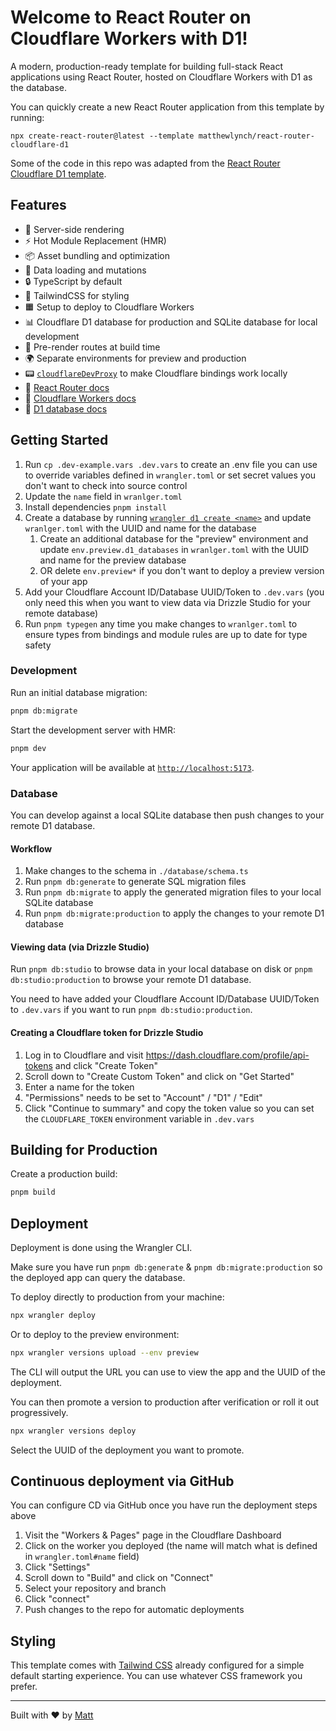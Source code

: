 # Welcome to React Router on Cloudflare Workers with D1!

A modern, production-ready template for building full-stack React applications using React Router, hosted on Cloudflare Workers with D1 as the database.

You can quickly create a new React Router application from this template by running:

```
npx create-react-router@latest --template matthewlynch/react-router-cloudflare-d1
```

Some of the code in this repo was adapted from the [React Router Cloudflare D1 template](https://github.com/remix-run/react-router-templates/tree/main/cloudflare-d1).

## Features

- 🚀 Server-side rendering
- ⚡️ Hot Module Replacement (HMR)
- 📦 Asset bundling and optimization
- 🔄 Data loading and mutations
- 🔒 TypeScript by default
- 🎉 TailwindCSS for styling
- 🟧️ Setup to deploy to Cloudflare Workers
- 📊 Cloudflare D1 database for production and SQLite database for local development
- 📜 Pre-render routes at build time
- 🌍 Separate environments for preview and production
- 📟 [`cloudflareDevProxy`](https://github.com/remix-run/remix/blob/main/packages/remix-dev/vite/cloudflare-proxy-plugin.ts) to make Cloudflare bindings work locally
- 📖 [React Router docs](https://reactrouter.com/)
- 📖 [Cloudflare Workers docs](https://developers.cloudflare.com/workers/)
- 📖 [D1 database docs](https://developers.cloudflare.com/d1/)

## Getting Started

1. Run `cp .dev-example.vars .dev.vars` to create an .env file you can use to override variables defined in `wrangler.toml` or set secret values you don't want to check into source control
2. Update the `name` field in `wranlger.toml`
3. Install dependencies `pnpm install`
4. Create a database by running [`wrangler d1 create <name>`](https://developers.cloudflare.com/d1/wrangler-commands/#d1-create) and update `wranlger.toml` with the UUID and name for the database
   1. Create an additional database for the "preview" environment and update `env.preview.d1_databases` in `wranlger.toml` with the UUID and name for the preview database
   2. OR delete `env.preview*` if you don't want to deploy a preview version of your app
5. Add your Cloudflare Account ID/Database UUID/Token to `.dev.vars` (you only need this when you want to view data via Drizzle Studio for your remote database)
6. Run `pnpm typegen` any time you make changes to `wranlger.toml` to ensure types from bindings and module rules are up to date for type safety

### Development

Run an initial database migration:

```bash
pnpm db:migrate
```

Start the development server with HMR:

```bash
pnpm dev
```

Your application will be available at [`http://localhost:5173`](http://localhost:5173).

### Database

You can develop against a local SQLite database then push changes to your remote D1 database.

#### Workflow

1. Make changes to the schema in `./database/schema.ts`
2. Run `pnpm db:generate` to generate SQL migration files
3. Run `pnpm db:migrate` to apply the generated migration files to your local SQLite database
4. Run `pnpm db:migrate:production` to apply the changes to your remote D1 database

#### Viewing data (via Drizzle Studio)

Run `pnpm db:studio` to browse data in your local database on disk or `pnpm db:studio:production` to browse your remote D1 database.

You need to have added your Cloudflare Account ID/Database UUID/Token to `.dev.vars` if you want to run `pnpm db:studio:production`.

#### Creating a Cloudflare token for Drizzle Studio

1. Log in to Cloudflare and visit https://dash.cloudflare.com/profile/api-tokens and click "Create Token"
2. Scroll down to "Create Custom Token" and click on "Get Started"
3. Enter a name for the token
4. "Permissions" needs to be set to "Account" / "D1" / "Edit"
5. Click "Continue to summary" and copy the token value so you can set the `CLOUDFLARE_TOKEN` environment variable in `.dev.vars`

## Building for Production

Create a production build:

```bash
pnpm build
```

## Deployment

Deployment is done using the Wrangler CLI.

Make sure you have run `pnpm db:generate` & `pnpm db:migrate:production` so the deployed app can query the database.

To deploy directly to production from your machine:

```sh
npx wrangler deploy
```

Or to deploy to the preview environment:

```sh
npx wrangler versions upload --env preview
```

The CLI will output the URL you can use to view the app and the UUID of the deployment.

You can then promote a version to production after verification or roll it out progressively.

```sh
npx wrangler versions deploy
```

Select the UUID of the deployment you want to promote.

## Continuous deployment via GitHub

You can configure CD via GitHub once you have run the deployment steps above

1. Visit the "Workers & Pages" page in the Cloudflare Dashboard
2. Click on the worker you deployed (the name will match what is defined in `wrangler.toml#name` field)
3. Click "Settings"
4. Scroll down to "Build" and click on "Connect"
5. Select your repository and branch
6. Click "connect"
7. Push changes to the repo for automatic deployments

## Styling

This template comes with [Tailwind CSS](https://tailwindcss.com/) already configured for a simple default starting experience. You can use whatever CSS framework you prefer.

---

Built with ❤️ by [Matt](https://mattlynch.dev)
